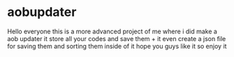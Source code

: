 # aobupdater
Hello everyone this is a more advanced project of me where i did make a aob updater it store all your codes and save them + it even create a json file for saving them and sorting them inside of it hope you guys like it so enjoy it
